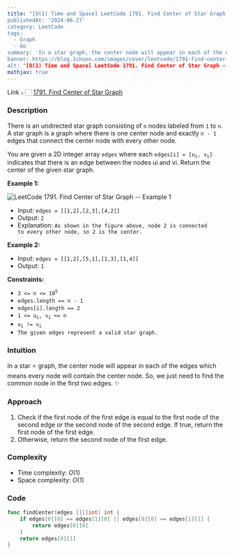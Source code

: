 ```yaml
---
title: "[O(1) Time and Space] LeetCode 1791. Find Center of Star Graph - Easy Solution | Go'
publishedAt: '2024-06-27'
category: LeetCode
tags:
  - Graph
  - Go
summary: 'In a star graph, the center node will appear in each of the edges which means every node will contain the center node. So, we just need to find the common node in the first two edges.'
banner: https://blog.1chooo.com/images/cover/leetcode/1791-find-center-of-star-graph.png
alt: "[O(1) Time and Space] LeetCode 1791. Find Center of Star Graph - Easy Solution | Go"
mathjax: true
---
```


Link 👉🏻 [1791. Find Center of Star Graph](https://leetcode.com/problems/find-center-of-star-graph/)

### Description

There is an undirected star graph consisting of `n` nodes labeled from `1` to `n`. A star graph is a graph where there is one center node and exactly `n - 1` edges that connect the center node with every other node.

You are given a 2D integer array `edges` where each <code>edges[i] = [u<sub>i</sub>, v<sub>i</sub>]</code> indicates that there is an edge between the nodes ui and vi. Return the center of the given star graph.

**Example 1:**

![LeetCode 1791. Find Center of Star Graph -- Example 1](https://assets.leetcode.com/uploads/2021/02/24/star_graph.png)

- Input: <code>edges = [[1,2],[2,3],[4,2]]</code>
- Output: <code>2</code>
- Explanation: <code>As shown in the figure above, node 2 is connected to every other node, so 2 is the center.</code>


**Example 2:**

- Input: <code>edges = [[1,2],[5,1],[1,3],[1,4]]</code>
- Output: <code>1</code>
 

**Constraints:**

- <code>3 <= n <= 10<sup>5</sup></code>
- <code>edges.length == n - 1</code>
- <code>edges[i].length == 2</code>
- <code>1 <= u<sub>i</sub>, v<sub>i</sub> <= n</code>
- <code>u<sub>i</sub> != v<sub>i</sub></code>
- <code>The given edges represent a valid star graph.</code>


### Intuition

In a star ⭐️ graph, the center node will appear in each of the edges which means every node will contain the center node. So, we just need to find the common node in the first two edges. ✨

### Approach

1. Check if the first node of the first edge is equal to the first node of the second edge or the second node of the second edge. If true, return the first node of the first edge.
2. Otherwise, return the second node of the first edge.

### Complexity

- Time complexity: $O(1)$
- Space complexity: $O(1)$

### Code

```go
func findCenter(edges [][]int) int {
	if edges[0][0] == edges[1][0] || edges[0][0] == edges[1][1] {
		return edges[0][0]
	}
	return edges[0][1]
}
```
